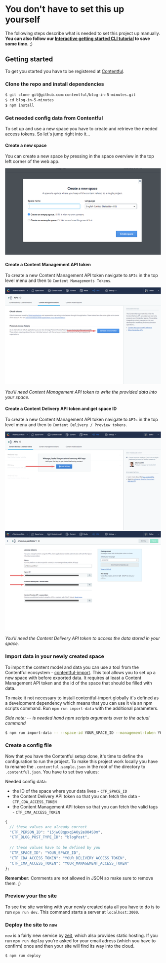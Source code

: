 # You don't have to set this up yourself

The following steps describe what is needed to set this project up manually. **You can also follow our [Interactive getting started CLI tutorial](https://www.contentful.com/developers/docs/tutorials/general/get-started/) to save some time.** ;)

## Getting started

To get you started you have to be registered at [Contentful](https://www.contentful.com).

### Clone the repo and install dependencies

```bash
$ git clone git@github.com:contentful/blog-in-5-minutes.git
$ cd blog-in-5-minutes
$ npm install
```

### Get needed config data from Contentful

To set up and use a new space you have to create and retrieve the needed access tokens. So let's jump right into it...

#### Create a new space

You can create a new space by pressing in the space overview in the top left corner of the web app.

![Create new space dialog](./images/login.png "Create new space dialog")

#### Create a Content Management API token

To create a new Content Management API token navigate to `APIs` in the top level menu and then to `Content Managements Tokens`.

![Dialog to create a CMA token](./images/cma-token.png "Dialog to create a CMA token")

*You'll need Content Management API token to write the provided data into your space.*

#### Create a Content Delivery API token and get space ID

To create a new Content Management API token navigate to `APIs` in the top level menu and then to `Content Delivery / Preview tokens`.

![Dialog to create a CDA token](./images/cda-create-token.png "Dialog to create a CDA token")
![Dialog to copy a CDA token](./images/cda-copy-token.png "Dialog to copy a CDA token")

*You'll need the Content Delivery API token to access the data stored in your space.*

### Import data in your newly created space

To import the content model and data you can use a tool from the Contentful ecosystem - [contentful-import](https://www.npmjs.com/package/contentful-import). This tool allows you to set up a new space with before exported data. It requires at least a Content Management API token and the id of the space that should be filled with data.

To make it not necessary to install contentful-import globally it's defined as a development dependency which means that you can use it via an npm scripts command. Run `npm run import-data` with the additional parameters.

*Side note: `--` is needed hand npm scripts arguments over to the actual command*

```bash
$ npm run import-data -- --space-id YOUR_SPACE_ID --management-token YOUR_MANAGEMENT_TOKEN
```

### Create a config file

Now that you have the Contentful setup done, it's time to define the configuration to run the project. To make this project work locally you have to rename the `.contentful.sample.json` in the root of the directory to `.contentful.json`. You have to set two values:

Needed config data:
- the ID of the space where your data lives - `CTF_SPACE_ID`
- the Content Delivery API token so that you can fetch the data - `CTF_CDA_ACCESS_TOKEN`
- the Content Management API token so that you can fetch the valid tags - `CTF_CMA_ACCESS_TOKEN`

```javascript
{
  // these values are already correct
  "CTF_PERSON_ID": "15jwOBqpxqSAOy2eOO4S0m",
  "CTF_BLOG_POST_TYPE_ID": "blogPost",

  // these values have to be defined by you
  "CTF_SPACE_ID": "YOUR_SPACE_ID",
  "CTF_CDA_ACCESS_TOKEN": "YOUR_DELIVERY_ACCESS_TOKEN",
  "CTF_CMA_ACCESS_TOKEN": "YOUR_MANAGEMENT_ACCESS_TOKEN"
};
```
**Remember:** Comments are not allowed in JSON so make sure to remove them. ;)

### Preview your the site

To see the site working with your newly created data all you have to do is to run `npm run dev`. This command starts a server at `localhost:3000`.

### Deploy the site to `now`

`now` is a fairly new service by [zeit](https://zeit.co), which also provides static hosting. If you run `npm run deploy` you're asked for your email adress (which you have to confirm) once and then your site will find its way into the cloud.

```bash
$ npm run deploy
```
